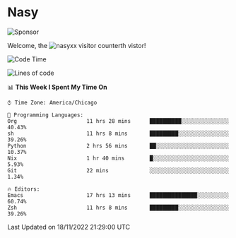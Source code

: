 # Nasy

<!--
<p align="center">
<img height="200" src="https://github-readme-stats.vercel.app/api?username=nasyxx&count_private=true&show_icons=true&theme=dracula&include_all_commits=true"/>
<img height="200" src="https://github-readme-stats.vercel.app/api/top-langs/?username=nasyxx&theme=dracula&hide=html,jupyter+notebook&count_private=true&show_icons=true"/>
</p>

  
----------------
-->

![Sponsor](https://img.shields.io/static/v1.svg?label=Sponsor&message=%E2%9D%A4&logo=GitHub&style=flat&color=pink)
 
Welcome, the ![nasyxx visitor counter](https://count.getloli.com/get/@nasyxx?theme=rule34)th vistor!
 
<!--START_SECTION:waka-->
![Code Time](http://img.shields.io/badge/Code%20Time-2%2C850%20hrs%2053%20mins-blue)

![Lines of code](https://img.shields.io/badge/From%20Hello%20World%20I%27ve%20Written-5%20Million%20lines%20of%20code-blue)

📊 **This Week I Spent My Time On** 

```text
⌚︎ Time Zone: America/Chicago

💬 Programming Languages: 
Org                      11 hrs 28 mins      ██████████░░░░░░░░░░░░░░░   40.43% 
sh                       11 hrs 8 mins       █████████░░░░░░░░░░░░░░░░   39.26% 
Python                   2 hrs 56 mins       ██░░░░░░░░░░░░░░░░░░░░░░░   10.37% 
Nix                      1 hr 40 mins        █░░░░░░░░░░░░░░░░░░░░░░░░   5.93% 
Git                      22 mins             ░░░░░░░░░░░░░░░░░░░░░░░░░   1.34%

🔥 Editors: 
Emacs                    17 hrs 13 mins      ███████████████░░░░░░░░░░   60.74% 
Zsh                      11 hrs 8 mins       █████████░░░░░░░░░░░░░░░░   39.26%

```


 Last Updated on 18/11/2022 21:29:00 UTC
<!--END_SECTION:waka-->

<!-- ![visitors](https://visitor-badge.laobi.icu/badge?page_id=nasyxx.nasyxx) -->
